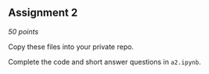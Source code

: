 ## Assignment 2



*50 points*

Copy these files into your private repo.

Complete the code and short answer questions in `a2.ipynb`.

